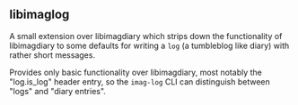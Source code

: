 ## libimaglog

A small extension over libimagdiary which strips down the functionality of
libimagdiary to some defaults for writing a `log` (a tumbleblog like diary)
with rather short messages.

Provides only basic functionality over libimagdiary, most notably the
"log.is_log" header entry, so the `imag-log` CLI can distinguish between
"logs" and "diary entries".

